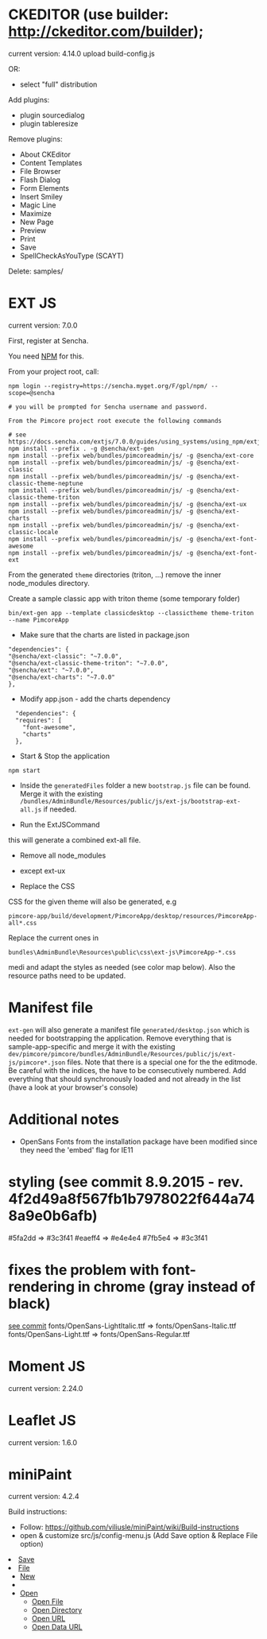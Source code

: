 # CKEDITOR (use builder: http://ckeditor.com/builder);
current version: 4.14.0
upload build-config.js

OR:

+ select "full" distribution

Add plugins:
+ plugin sourcedialog
+ plugin tableresize

Remove plugins:
- About CKEditor
- Content Templates
- File Browser
- Flash Dialog
- Form Elements
- Insert Smiley
- Magic Line
- Maximize
- New Page
- Preview
- Print
- Save
- SpellCheckAsYouType (SCAYT)

Delete: samples/

# EXT JS

current version: 7.0.0

First, register at Sencha.

You need [NPM](https://github.com/npm/cli) for this.

From your project root, call:
```
npm login --registry=https://sencha.myget.org/F/gpl/npm/ --scope=@sencha

# you will be prompted for Sencha username and password.

From the Pimcore project root execute the following commands

# see https://docs.sencha.com/extjs/7.0.0/guides/using_systems/using_npm/extjs_packages.html
npm install --prefix . -g @sencha/ext-gen
npm install --prefix web/bundles/pimcoreadmin/js/ -g @sencha/ext-core
npm install --prefix web/bundles/pimcoreadmin/js/ -g @sencha/ext-classic
npm install --prefix web/bundles/pimcoreadmin/js/ -g @sencha/ext-classic-theme-neptune
npm install --prefix web/bundles/pimcoreadmin/js/ -g @sencha/ext-classic-theme-triton
npm install --prefix web/bundles/pimcoreadmin/js/ -g @sencha/ext-ux
npm install --prefix web/bundles/pimcoreadmin/js/ -g @sencha/ext-charts
npm install --prefix web/bundles/pimcoreadmin/js/ -g @sencha/ext-classic-locale
npm install --prefix web/bundles/pimcoreadmin/js/ -g @sencha/ext-font-awesome
npm install --prefix web/bundles/pimcoreadmin/js/ -g @sencha/ext-font-ext
```

From the generated `theme` directories (triton, ...) remove the inner node_modules directory. 

Create a sample classic app with triton theme (some temporary folder)
```
bin/ext-gen app --template classicdesktop --classictheme theme-triton --name PimcoreApp
```

* Make sure that the charts are listed in package.json

```
"dependencies": {
"@sencha/ext-classic": "~7.0.0",
"@sencha/ext-classic-theme-triton": "~7.0.0",
"@sencha/ext": "~7.0.0",
"@sencha/ext-charts": "~7.0.0"
},
```

* Modify app.json - add the charts dependency

```
  "dependencies": {
  "requires": [
    "font-awesome",
    "charts"
  },
```

* Start & Stop the application 

```
npm start
```

* Inside the `generatedFiles` folder a new `bootstrap.js` file can be found.
Merge it with the existing `/bundles/AdminBundle/Resources/public/js/ext-js/bootstrap-ext-all.js` if needed.

* Run the ExtJSCommand

this will generate a combined ext-all file.

* Remove all node_modules
- except ext-ux

* Replace the CSS

CSS for the given theme will also be generated, e.g

```
pimcore-app/build/development/PimcoreApp/desktop/resources/PimcoreApp-all*.css
```

Replace the current ones in
```
bundles\AdminBundle\Resources\public\css\ext-js\PimcoreApp-*.css
```
medi
and adapt the styles as needed (see color map below). Also the resource paths need to be updated.

 # Manifest file
 
 `ext-gen` will also generate a manifest file `generated/desktop.json` which is needed
 for bootstrapping the application.
 Remove everything that is sample-app-specific and merge it with the
 existing `dev/pimcore/pimcore/bundles/AdminBundle/Resources/public/js/ext-js/pimcore*.json` files.
 Note that there is a special one for the the editmode.
 Be careful with the indices, the have to be consecutively numbered.
 Add everything that should synchronously loaded and not already in the list (have a look at your browser's console)
 

# Additional notes

+ OpenSans Fonts from the installation package have been modified since they need the 'embed' flag for IE11

# styling (see commit 8.9.2015 - rev. 4f2d49a8f567fb1b7978022f644a748a9e0b6afb)

#5fa2dd => #3c3f41
#eaeff4 => #e4e4e4
#7fb5e4 => #3c3f41

# fixes the problem with font-rendering in chrome (gray instead of black)
[see commit](https://github.com/pimcore/pimcore/commit/3c641580dbe2efa30e539006ee7166b519ffd832#diff-250264cb98391c6be4d4720f7d887c86)
fonts/OpenSans-LightItalic.ttf => fonts/OpenSans-Italic.ttf
fonts/OpenSans-Light.ttf => fonts/OpenSans-Regular.ttf

# Moment JS
current version: 2.24.0

# Leaflet JS
current version: 1.6.0

# miniPaint
current version: 4.2.4

Build instructions:
- Follow: https://github.com/viliusle/miniPaint/wiki/Build-instructions
- open & customize src/js/config-menu.js (Add Save option & Replace File option)
<li>
    <a class="trn" id="save_button" href="#">Save</a>
</li>
<li>
    <a class="trn" href="#">File</a>
    <ul>
        <li><a class="trn" data-target="file/new.new" href="#">New</a></li>
        <li><div class="mid-line"></div></li>
        <li class="more">
            <a class="trn" href="#">Open</a>
            <ul>
            <li><a class="trn dots" data-target="file/open.open_file" href="#">Open File</a></li>
            <li><a class="trn dots" data-target="file/open.open_dir" href="#">Open Directory</a></li>
            <li><a class="trn dots" data-target="file/open.open_url" href="#">Open URL</a></li>
            <li><a class="trn dots" data-target="file/open.open_data_url" href="#">Open Data URL</a></li>
            </ul>
        </li>
    </ul>
</li>

